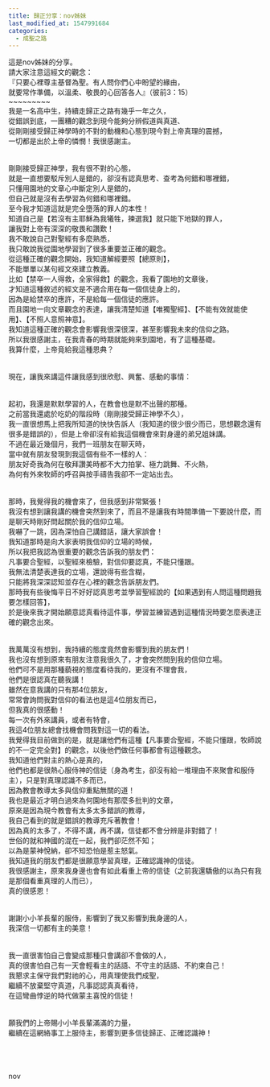 ```yaml
---
title: 歸正分享：nov姊妹
last_modified_at: 1547991684
categories:
  - 成聖之路
---
```


這是nov姊妹的分享。<br>請大家注意這經文的觀念：<br>『只要心裡尊主基督為聖。有人問你們心中盼望的緣由，<br>就要常作準備，以溫柔、敬畏的心回答各人』（彼前3：15）<br><!--more-->~~~~~~~~~<br>我是一名高中生，持續走歸正之路有幾乎一年之久，<br>從錯誤到底，一團糟的觀念到現今能夠分辨假道與真道、<br>從剛剛接受歸正神學時的不對的動機和心態到現今對上帝真理的震撼，<br>一切都是出於上帝的憐憫！我很感謝主。<br><br><br>剛剛接受歸正神學，我有很不對的心態，<br>就是一直想要駁斥別人是錯的，卻沒有認真思考、查考為何錯和哪裡錯，<br>只懂用園地的文章心中斷定別人是錯的，<br>但自己就是沒有去學習為何錯和哪裡錯。<br>至今我才知道這就是完全墮落的罪人的本性！<br>知道自己是【若沒有主耶穌為我犧牲，揀選我】就只能下地獄的罪人，<br>讓我對上帝有深深的敬畏和讚歎！<br>我不敢說自己對聖經有多麼熟悉，<br>我只敢說我從園地學習到了很多重要並正確的觀念。<br>從這種正確的觀念開始，我知道解經要照【總原則】，<br>不能單單以某句經文來建立教義。<br>比如【禁卒一人得救，全家得救】的觀念，我看了園地的文章後，<br>才知道這種敘述的經文是不適合用在每一個信徒身上的，<br>因為是給禁卒的應許，不是給每一個信徒的應許。<br>而且園地一向文章觀念的表達，讓我清楚知道【唯獨聖經】、【不能有效就能使用】、【不照人意照神意】。<br>我知道這種正確的觀念會影響我很深很深，甚至影響我未來的信仰之路。<br>所以我很感謝主，在我青春的時期就能夠來到園地，有了這種基礎。<br>我算什麼，上帝竟給我這種恩典？<br><br><br>現在，讓我來講這件讓我感到很欣慰、興奮、感動的事情：<br><br><br>起初，我還是默默學習的人，在教會也是默不出聲的那種。<br>之前當我還處於吃奶的階段時（剛剛接受歸正神學不久），<br>我一直很想馬上把我所知道的快快告訴人（我知道的很少很少而已，思想觀念還有很多是錯誤的），但是上帝卻沒有給我這個機會來對身邊的弟兄姐妹講。<br>不過在最近幾個月，我們一班朋友在聊天時，<br>當中就有朋友發現到我這個有些不一樣的人：<br>朋友好奇我為何在敬拜讚美時都不大力拍掌、極力跳舞、不火熱，<br>為何有外來牧師的呼召與按手禱告我卻不一定站出去。<br><br><br>那時，我覺得我的機會來了，但我感到非常緊張！<br>我沒有想到讓我講的機會突然到來了，而且不是讓我有時間準備一下要說什麼，而是聊天時剛好問起關於我的信仰立場。<br>我嚇了一跳，因為深怕自己講錯話，讓大家誤會！<br>我知道那時是向大家表明我信仰的立場的時候，<br>所以我把我認為很重要的觀念告訴我的朋友們：<br>凡事要合聖經，以聖經來檢驗，對信仰要認真，不能只懂跟。<br>我無法清楚表達我的立場，還說得有些含糊，<br>只能將我深深認知並存在心裡的觀念告訴朋友們。<br>那時我有些後悔平日不好好認真思考並學習聖經說的【如果遇到有人問這種問題我要怎樣回答】，<br>於是後來我才開始願意認真看待這件事，學習並練習遇到這種情況時要怎麼表達正確的觀念出來。<br><br><br>我萬萬沒有想到，我持續的態度竟然會影響到我的朋友們！<br>我也沒有想到原來有朋友注意我很久了，才會突然問到我的信仰立場。<br>他們可不是用那種藐視的態度看待我的，更沒有不理會我，<br>他們是很認真在聽我講！<br>雖然在意我講的只有那4位朋友，<br>常常會詢問我對信仰的看法也是這4位朋友而已，<br>但我真的很感動！<br>每一次有外來講員，或者有特會，<br>我這4位朋友總會找機會問我對這一切的看法。<br>我覺得我目前做到的是，就是讓他們有這種【凡事要合聖經，不能只懂跟，牧師說的不一定完全對】的觀念，以後他們做任何事都會有這種觀念。<br>我知道他們對主的熱心是真的，<br>他們也都是很熱心服侍神的信徒（身為考生，卻沒有給一堆理由不來聚會和服侍主），只是對真理認識不多而已，<br>因為教會教導太多與信仰重點無關的道！<br>我也是最近才明白過來為何園地有那麼多批判的文章，<br>原來是因為現今教會有太多太多錯誤的教導，<br>我自己看到的就是錯誤的教導充斥著教會！<br>因為真的太多了，不得不講，再不講，信徒都不會分辨是非對錯了！<br>世俗的就和神國的混在一起，我們卻茫然不知；<br>以為是蒙神悅納，卻不知恐怕是惹主怒氣。<br>我知道我的朋友們都是很願意學習真理，正確認識神的信徒。<br>我很感謝主，原來我身邊也會有如此看重上帝的信徒（之前我還驕傲的以為只有我是那個看重真理的人而已），<br>真的很感恩！<br><br><br>謝謝小小羊長輩的服侍，影響到了我又影響到我身邊的人，<br>我深信一切都有主的美意！<br><br><br>我一直很害怕自己會變成那種只會講卻不會做的人，<br>真的很害怕自己有一天會輕看主的話語、不守主的話語、不約束自己！<br>我懇求主保守我們對祂的心，用真理使我們成聖，<br>繼續不放棄堅守真道，凡事認認真真看待，<br>在這彎曲悖逆的時代做蒙主喜悅的信徒！<br><br><br>願我們的上帝賜小小羊長輩滿滿的力量，<br>繼續在這網絡事工上服侍主，影響到更多信徒歸正、正確認識神！<br><br><br><br><br>nov<br><br><br><br><br><br><br>
